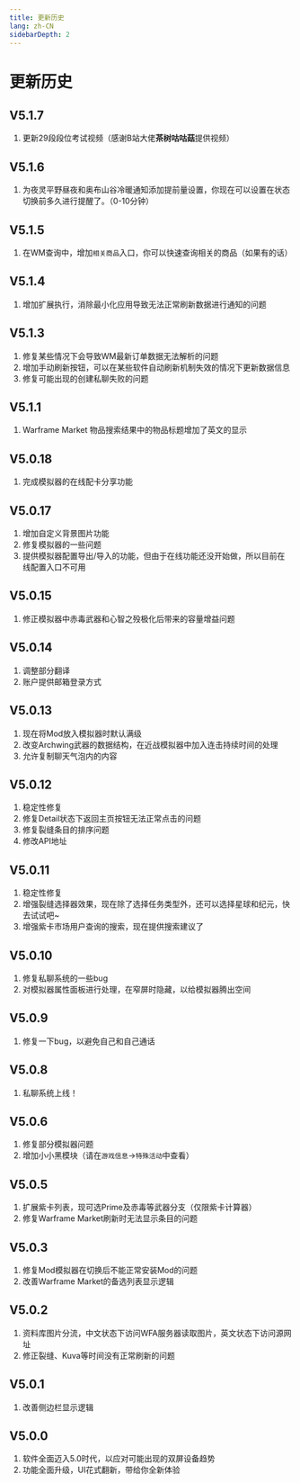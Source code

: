 ```yaml
---
title: 更新历史
lang: zh-CN
sidebarDepth: 2
---
```




# 更新历史

## V5.1.7

1. 更新29段段位考试视频（感谢B站大佬**茶树咕咕菇**提供视频）

## V5.1.6

1. 为夜灵平野昼夜和奥布山谷冷暖通知添加提前量设置，你现在可以设置在状态切换前多久进行提醒了。（0-10分钟）

## V5.1.5

1. 在WM查询中，增加`相关商品`入口，你可以快速查询相关的商品（如果有的话）

## V5.1.4

1. 增加扩展执行，消除最小化应用导致无法正常刷新数据进行通知的问题

## V5.1.3

1. 修复某些情况下会导致WM最新订单数据无法解析的问题
2. 增加手动刷新按钮，可以在某些软件自动刷新机制失效的情况下更新数据信息
3. 修复可能出现的创建私聊失败的问题

## V5.1.1

1. Warframe Market 物品搜索结果中的物品标题增加了英文的显示

## V5.0.18

1. 完成模拟器的在线配卡分享功能

## V5.0.17

1. 增加自定义背景图片功能
2. 修复模拟器的一些问题
3. 提供模拟器配置导出/导入的功能，但由于在线功能还没开始做，所以目前在线配置入口不可用

## V5.0.15

1. 修正模拟器中赤毒武器和心智之殁极化后带来的容量增益问题

## V5.0.14

1. 调整部分翻译
2. 账户提供邮箱登录方式

## V5.0.13

1. 现在将Mod放入模拟器时默认满级
2. 改变Archwing武器的数据结构，在近战模拟器中加入连击持续时间的处理
3. 允许复制聊天气泡内的内容

## V5.0.12

1. 稳定性修复
2. 修复Detail状态下返回主页按钮无法正常点击的问题
3. 修复裂缝条目的排序问题
4. 修改API地址

## V5.0.11

1. 稳定性修复
2. 增强裂缝选择器效果，现在除了选择任务类型外，还可以选择星球和纪元，快去试试吧~
3. 增强紫卡市场用户查询的搜索，现在提供搜索建议了

## V5.0.10

1. 修复私聊系统的一些bug
2. 对模拟器属性面板进行处理，在窄屏时隐藏，以给模拟器腾出空间

## V5.0.9

1. 修复一下bug，以避免自己和自己通话

## V5.0.8

1. 私聊系统上线！

## V5.0.6

1. 修复部分模拟器问题
2. 增加小小黑模块（请在`游戏信息`->`特殊活动`中查看）

## V5.0.5

1. 扩展紫卡列表，现可选Prime及赤毒等武器分支（仅限紫卡计算器）
2. 修复Warframe Market刷新时无法显示条目的问题

## V5.0.3

1. 修复Mod模拟器在切换后不能正常安装Mod的问题
2. 改善Warframe Market的备选列表显示逻辑

## V5.0.2

1. 资料库图片分流，中文状态下访问WFA服务器读取图片，英文状态下访问源网址
2. 修正裂缝、Kuva等时间没有正常刷新的问题

## V5.0.1

1. 改善侧边栏显示逻辑

## V5.0.0

1. 软件全面迈入5.0时代，以应对可能出现的双屏设备趋势
2. 功能全面升级，UI花式翻新，带给你全新体验